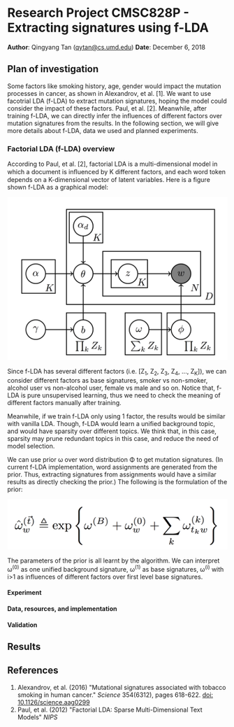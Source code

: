 # Research Project CMSC828P - Extracting signatures using f-LDA

**Author**: Qingyang Tan ([qytan@cs.umd.edu](mailto:qytan@cs.umd.edu))
**Date**: December 6, 2018

## Plan of investigation

Some factors like smoking history, age, gender would impact the mutation processes in cancer, as shown in Alexandrov, et al. [1]. We want to use facotrial LDA (f-LDA) to extract mutation signatures, hoping the model could consider the impact of these factors. Paul, et al. [2]. Meanwhile, after training f-LDA, we can directly infer the influences of different factors over mutation signatures from the results. In the following section, we will give more details about f-LDA, data we used and planned experiments.

### Factorial LDA (f-LDA) overview

According to Paul, et al. [2], factorial LDA is a multi-dimensional model in which a document is inﬂuenced by K different factors, and each word token depends on a K-dimensional vector of latent variables. Here is a figure shown f-LDA as a graphical model:

![](figs/f-LDA.png)

Since f-LDA has several different factors (i.e. [Z<sub>1</sub>, Z<sub>2</sub>, Z<sub>3</sub>, Z<sub>4</sub>, ..., Z<sub>K</sub>]), we can consider different factors as base signatures, smoker vs non-smoker, alcohol user vs non-alcohol user, female vs male and so on. Notice that, f-LDA is pure unsupervised learning, thus we need to check the meaning of different factors manually after training. 

Meanwhile, if we train f-LDA only using 1 factor, the results would be similar with vanilla LDA. Though, f-LDA would learn a unified background topic, and would have sparsity over different topics. We think that, in this case, sparsity may prune redundant topics in this case, and reduce the need of model selection.

We can use prior ω over word distribution Φ to get mutation signatures. (In current f-LDA implementation, word assignments are generated from the prior. Thus, extracting signatures from assignments would have a similar results as directly checking the prior.) The following is the formulation of the prior:

![](figs/f-LDA_eq1.png)

The parameters of the prior is all learnt by the algorithm. We can interpret ω<sup>(0)</sup> as one unified background signature, ω<sup>(1)</sup> as base signatures, ω<sup>(i)</sup> with i>1 as influences of different factors over first level base signatures.





#### Experiment


#### Data, resources, and implementation

#### Validation


## Results



## References
1. Alexandrov, et al. (2016) "Mutational signatures associated with tobacco smoking in human cancer." _Science_ 354(6312), pages 618-622. [doi: 10.1126/science.aag0299](https://doi.org/10.1126/science.aag0299)
2. Paul, et al. (2012) "Factorial LDA: Sparse Multi-Dimensional Text Models" _NIPS_